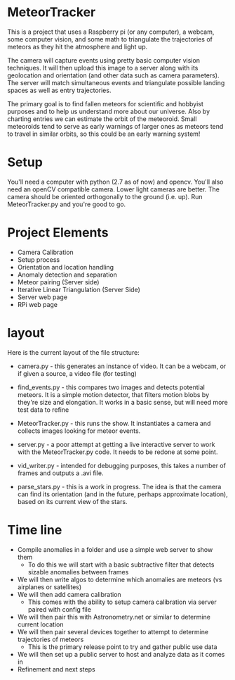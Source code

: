 # MeteorTracker
This is a project that uses a Raspberry pi (or any computer), a webcam, some computer vision, and some math to triangulate the trajectories of meteors as they hit the atmosphere and light up.

The camera will capture events using pretty basic computer vision techniques. It will then upload this image to a server along with its geolocation and orientation (and other data such as camera parameters). The server will match simultaneous events and triangulate possible landing spaces as well as entry trajectories.

The primary goal is to find fallen meteors for scientific and hobbyist purposes and to help us understand more about our universe. Also by charting entries we can estimate the orbit of the meteoroid. Small meteoroids tend to serve as early warnings of larger ones as meteors tend to travel in similar orbits, so this could be an early warning system!


# Setup
You'll need a computer with python (2.7 as of now) and opencv.  You'll also need an openCV compatible camera.  Lower light cameras are better.  The camera should be oriented orthogonally to the ground (i.e. up).  Run MeteorTracker.py and you're good to go.

# Project Elements
- Camera Calibration
- Setup process
- Orientation and location handling
- Anomaly detection and separation
- Meteor pairing (Server side)
- Iterative Linear Triangulation (Server Side)
- Server web page
- RPi web page

# layout
Here is the current layout of the file structure:
- camera.py - this generates an instance of video.  It can be a webcam, or if given a source, a video file (for testing)
- find_events.py - this compares two images and detects potential meteors.  It is a simple motion detector, that filters motion blobs by they're size and elongation.  It works in a basic sense, but will need more test data to refine
- MeteorTracker.py - this runs the show.  It instantiates a camera and collects images looking for meteor events.  
- server.py - a poor attempt at getting a live interactive server to work with the MeteorTracker.py code.  It needs to be redone at some point.
- vid_writer.py - intended for debugging purposes, this takes a number of frames and outputs a .avi file.

- parse_stars.py - this is a work in progress.  The idea is that the camera can find its orientation (and in the future, perhaps approximate location), based on its current view of the stars.


# Time line
- Compile anomalies in a folder and use a simple web server to show them
	- To do this we will start with a basic subtractive filter that detects sizable anomalies between frames
- We will then write algos to determine which anomalies are meteors (vs airplanes or satellites)
- We will then add camera calibration
	- This comes with the ability to setup camera calibration via server paired with config file
- We will then pair this with Astronometry.net or similar to determine current location 
- We will then pair several devices together to attempt to determine trajectories of meteors
	- This is the primary release point to try and gather public use data
- We will then set up a public server to host and analyze data as it comes in
- Refinement and next steps